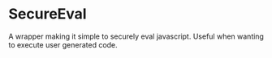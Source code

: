 # SecureEval
A wrapper making it simple to securely eval javascript. Useful when wanting to execute user generated code.
